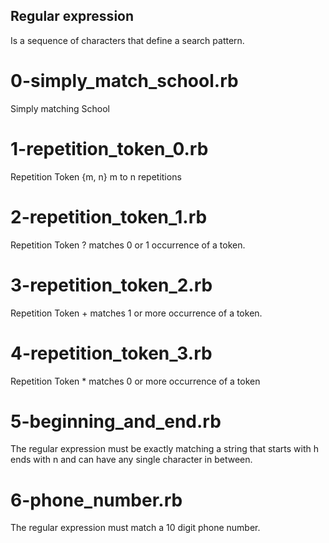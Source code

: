 ## Regular expression
Is a sequence of characters that define a search pattern.
# 0-simply_match_school.rb
Simply matching School
# 1-repetition_token_0.rb
Repetition Token {m, n} m to n repetitions
# 2-repetition_token_1.rb
Repetition Token ? matches 0 or 1 occurrence of a token.
# 3-repetition_token_2.rb
Repetition Token + matches 1 or more occurrence of a token.
# 4-repetition_token_3.rb
Repetition Token * matches 0 or more occurrence of a token
# 5-beginning_and_end.rb
The regular expression must be exactly matching a string that starts with h ends with n and can have any single character in between.
# 6-phone_number.rb
The regular expression must match a 10 digit phone number.
